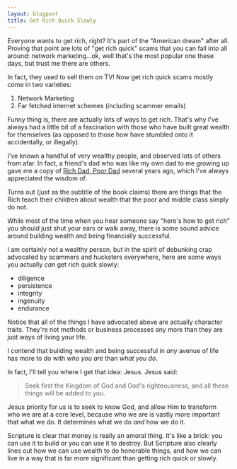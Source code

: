 ```yaml
---
layout: blogpost
title: Get Rich Quick Slowly
---
```


<p>Everyone wants to get rich, right? It's part of the "American dream" after all. Proving that point are lots of "get rich quick" scams that you can fall into all around: network marketing...ok, well that's the most popular one these days, but trust me there are others.</p>

<p>In fact, they used to sell them on TV! Now get rich quick scams mostly come in two varieties:</p>

<ol>
<li>Network Marketing</li>
<li>Far fetched internet schemes (including scammer emails)</li>
</ol>

<p>Funny thing is, there are actually lots of ways to get rich. That's why I've always had a little bit of a fascination with those who have built great wealth for themselves (as opposed to those how have stumbled onto it accidentally, or illegally).</p>

<p>I've known a handful of very wealthy people, and observed lots of others from afar. In fact, a friend's dad who was like my own dad to me growing up gave me a copy of <a href="http://www.amazon.com/gp/product/0762434279/ref=as_li_ss_il?ie=UTF8&tag=jadeid-20">Rich Dad, Poor Dad</a> several years ago, which I've always appreciated the wisdom of.</p>

<p>Turns out (just as the subtitle of the book claims) there are things that the Rich teach their children about wealth that the poor and middle class simply do not.</p>

<p>While most of the time when you hear someone say "here's how to get rich" you should just shut your ears or walk away, there is some sound advice around building wealth and being financially successful.</p>

<p>I am certainly not a wealthy person, but in the spirit of debunking crap advocated by scammers and hucksters everywhere, here are some ways you actually <em>can</em> get rich <span class="strikethrough">quick</span> slowly:</p>

<ul class="get-rich">

<li>diligence</li>
<li>persistence</li>
<li>integrity</li>
<li>ingenuity</li>
<li>endurance</li>

</ul>

<p>Notice that all of the things I have advocated above are actually character traits. They're not methods or business processes any more than they are just ways of living your life.</p>

<p>I contend that building wealth and being successful in <em>any</em> avenue of life has more to do with <em>who you are</em> than <em>what you do</em>.</p>

<p>In fact, I'll tell you where I get that idea: Jesus. Jesus said:</p>

<blockquote>
<p>Seek first the Kingdom of God and God's righteousness, and all these things will be added to you.</p>
</blockquote>

<p>Jesus priority for us is to seek to know God, and allow Him to transform who we are at a core level, because who we are is vastly more important that what we do. It determines what we do <em>and</em> how we do it.</p>

<p>Scripture is clear that money is really an amoral thing. It's like a brick: you can use it to build or you can use it to destroy. But Scripture also clearly lines out how we can use wealth to do honorable things, and how we can live in a way that is far more significant than getting rich quick or slowly.</p>